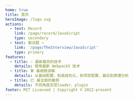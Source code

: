 ```yaml
---
home: true
title: 首页
heroImage: /logo.svg
actions:
  - text: Record
    link: /page/record/JavaScript
    type: secondary
  - text: 面试题 →
    link: '/page/TheInterview/JavaScript'
    type: primary
features:
  - title: 💡 最新最热的技术
    details: 使用最新 Webpack5 技术
  - title: 🛠️ 最细致讲解
    details: 从基础配置，到高级优化，到项目配置，最后到原理分析
  - title: 📦 最全面的案例
    details: 不同角度实现loader、plugin
footer: MIT Licensed | Copyright © 2022-present
---
```

